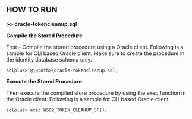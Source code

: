 ## **HOW TO RUN**

**>> oracle-tokencleanup.sql**


**Compile the Stored Procedure**

First - Compile the stored procedure using a Oracle client. Following is a sample for CLI based Oracle client.
Make sure to create the procedure in the identity database schema only.

```
sqlplus> @\<path>\oracle-tokencleanup.sql;
```

**Execute the Stored Procedure.**

Then execute the compiled store procedure by using the exec function in the Oracle client. Following is a sample for CLI based Oracle client.

```
sqlplus> exec WSO2_TOKEN_CLEANUP_SP();
```
